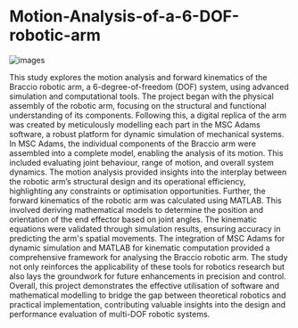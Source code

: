 # Motion-Analysis-of-a-6-DOF-robotic-arm
![images](https://github.com/user-attachments/assets/d2b8d5e8-5147-49c0-adff-cbe8682dc6b4)


This study explores the motion analysis and forward kinematics of the Braccio robotic arm, a
 6-degree-of-freedom (DOF) system, using advanced simulation and computational tools. The
 project began with the physical assembly of the robotic arm, focusing on the structural and
 functional understanding of its components. Following this, a digital replica of the arm was
 created by meticulously modelling each part in the MSC Adams software, a robust platform for
 dynamic simulation of mechanical systems.
 In MSC Adams, the individual components of the Braccio arm were assembled into a complete
 model, enabling the analysis of its motion. This included evaluating joint behaviour, range of
 motion, and overall system dynamics. The motion analysis provided insights into the interplay
 between the robotic arm’s structural design and its operational efficiency, highlighting any
 constraints or optimisation opportunities.
 Further, the forward kinematics of the robotic arm was calculated using MATLAB. This involved
 deriving mathematical models to determine the position and orientation of the end effector based
 on joint angles. The kinematic equations were validated through simulation results, ensuring
 accuracy in predicting the arm's spatial movements.
 The integration of MSC Adams for dynamic simulation and MATLAB for kinematic
 computation provided a comprehensive framework for analysing the Braccio robotic arm. The
 study not only reinforces the applicability of these tools for robotics research but also lays the
 groundwork for future enhancements in precision and control.
 Overall, this project demonstrates the effective utilisation of software and mathematical
 modelling to bridge the gap between theoretical robotics and practical implementation,
 contributing valuable insights into the design and performance evaluation of multi-DOF robotic
 systems.
